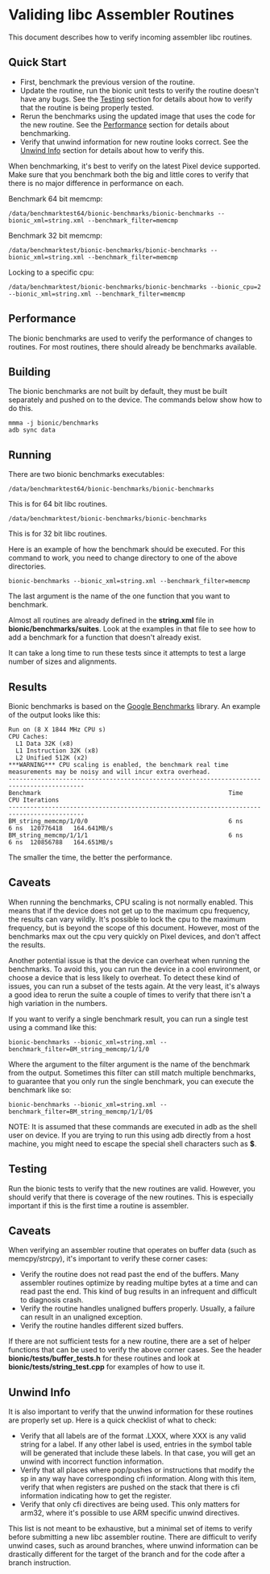 Validing libc Assembler Routines
================================
This document describes how to verify incoming assembler libc routines.

## Quick Start
* First, benchmark the previous version of the routine.
* Update the routine, run the bionic unit tests to verify the routine doesn't
have any bugs. See the [Testing](#Testing) section for details about how to
verify that the routine is being properly tested.
* Rerun the benchmarks using the updated image that uses the code for
the new routine. See the [Performance](#Performance) section for details about
benchmarking.
* Verify that unwind information for new routine looks correct. See
the [Unwind Info](#unwind-info) section for details about how to verify this.

When benchmarking, it's best to verify on the latest Pixel device supported.
Make sure that you benchmark both the big and little cores to verify that
there is no major difference in performance on each.

Benchmark 64 bit memcmp:

    /data/benchmarktest64/bionic-benchmarks/bionic-benchmarks --bionic_xml=string.xml --benchmark_filter=memcmp

Benchmark 32 bit memcmp:

    /data/benchmarktest/bionic-benchmarks/bionic-benchmarks --bionic_xml=string.xml --benchmark_filter=memcmp

Locking to a specific cpu:

    /data/benchmarktest/bionic-benchmarks/bionic-benchmarks --bionic_cpu=2 --bionic_xml=string.xml --benchmark_filter=memcmp

## Performance
The bionic benchmarks are used to verify the performance of changes to
routines. For most routines, there should already be benchmarks available.

Building
--------
The bionic benchmarks are not built by default, they must be built separately
and pushed on to the device. The commands below show how to do this.

    mmma -j bionic/benchmarks
    adb sync data

Running
-------
There are two bionic benchmarks executables:

    /data/benchmarktest64/bionic-benchmarks/bionic-benchmarks

This is for 64 bit libc routines.

    /data/benchmarktest/bionic-benchmarks/bionic-benchmarks

This is for 32 bit libc routines.

Here is an example of how the benchmark should be executed. For this
command to work, you need to change directory to one of the above
directories.

    bionic-benchmarks --bionic_xml=string.xml --benchmark_filter=memcmp

The last argument is the name of the one function that you want to
benchmark.

Almost all routines are already defined in the **string.xml** file in
**bionic/benchmarks/suites**. Look at the examples in that file to see
how to add a benchmark for a function that doesn't already exist.

It can take a long time to run these tests since it attempts to test a
large number of sizes and alignments.

Results
-------
Bionic benchmarks is based on the [Google Benchmarks](https://github.com/google/benchmark)
library. An example of the output looks like this:

    Run on (8 X 1844 MHz CPU s)
    CPU Caches:
      L1 Data 32K (x8)
      L1 Instruction 32K (x8)
      L2 Unified 512K (x2)
    ***WARNING*** CPU scaling is enabled, the benchmark real time measurements may be noisy and will incur extra overhead.
    -------------------------------------------------------------------------------------------
    Benchmark                                                    Time           CPU Iterations
    -------------------------------------------------------------------------------------------
    BM_string_memcmp/1/0/0                                       6 ns          6 ns  120776418   164.641MB/s
    BM_string_memcmp/1/1/1                                       6 ns          6 ns  120856788   164.651MB/s

The smaller the time, the better the performance.

Caveats
-------
When running the benchmarks, CPU scaling is not normally enabled. This means
that if the device does not get up to the maximum cpu frequency, the results
can vary wildly. It's possible to lock the cpu to the maximum frequency, but
is beyond the scope of this document. However, most of the benchmarks max
out the cpu very quickly on Pixel devices, and don't affect the results.

Another potential issue is that the device can overheat when running the
benchmarks. To avoid this, you can run the device in a cool environment,
or choose a device that is less likely to overheat. To detect these kind
of issues, you can run a subset of the tests again. At the very least, it's
always a good idea to rerun the suite a couple of times to verify that
there isn't a high variation in the numbers.

If you want to verify a single benchmark result, you can run a single test
using a command like this:

    bionic-benchmarks --bionic_xml=string.xml --benchmark_filter=BM_string_memcmp/1/1/0

Where the argument to the filter argument is the name of the benchmark from
the output. Sometimes this filter can still match multiple benchmarks, to
guarantee that you only run the single benchmark, you can execute the benchmark
like so:

    bionic-benchmarks --bionic_xml=string.xml --benchmark_filter=BM_string_memcmp/1/1/0$

NOTE: It is assumed that these commands are executed in adb as the shell user
on device. If you are trying to run this using adb directly from a host
machine, you might need to escape the special shell characters such as **$**.

## Testing

Run the bionic tests to verify that the new routines are valid. However,
you should verify that there is coverage of the new routines. This is
especially important if this is the first time a routine is assembler.

Caveats
-------
When verifying an assembler routine that operates on buffer data (such as
memcpy/strcpy), it's important to verify these corner cases:

* Verify the routine does not read past the end of the buffers. Many
assembler routines optimize by reading multipe bytes at a time and can
read past the end. This kind of bug results in an infrequent and difficult to
diagnosis crash.
* Verify the routine handles unaligned buffers properly. Usually, a failure
can result in an unaligned exception.
* Verify the routine handles different sized buffers.

If there are not sufficient tests for a new routine, there are a set of helper
functions that can be used to verify the above corner cases. See the
header **bionic/tests/buffer\_tests.h** for these routines and look at
**bionic/tests/string\_test.cpp** for examples of how to use it.

## Unwind Info
It is also important to verify that the unwind information for these
routines are properly set up. Here is a quick checklist of what to check:

* Verify that all labels are of the format .LXXX, where XXX is any valid string
for a label. If any other label is used, entries in the symbol table
will be generated that include these labels. In that case, you will get
an unwind with incorrect function information.
* Verify that all places where pop/pushes or instructions that modify the
sp in any way have corresponding cfi information. Along with this item,
verify that when registers are pushed on the stack that there is cfi
information indicating how to get the register.
* Verify that only cfi directives are being used. This only matters for
arm32, where it's possible to use ARM specific unwind directives.

This list is not meant to be exhaustive, but a minimal set of items to verify
before submitting a new libc assembler routine. There are difficult
to verify unwind cases, such as around branches, where unwind information
can be drastically different for the target of the branch and for the
code after a branch instruction.
